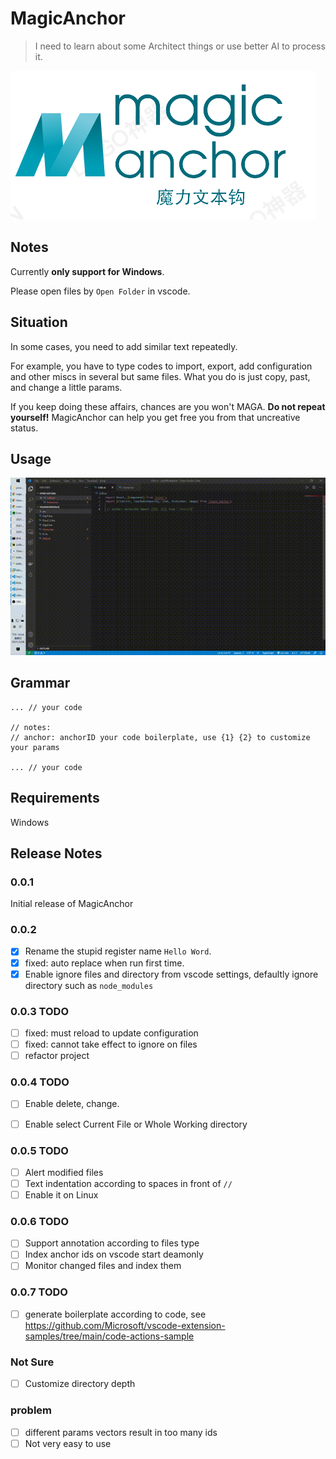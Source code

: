 # MagicAnchor
>I need to learn about some Architect things or use better AI to process it.

![](./resourse/magicAnchor.png)

## Notes

Currently **only support for Windows**.

Please open files by `Open Folder` in vscode.
## Situation

In some cases, you need to add similar text repeatedly. 

For example, you have to type codes to import, export, add configuration and other miscs in several but same files. What you do is just copy, past, and change a little params.

If you keep doing these affairs, chances are you won't MAGA. **Do not repeat yourself!** MagicAnchor can help you get free you from that uncreative status.
## Usage

 ![](./resourse/demo.gif)
## Grammar

```text
... // your code

// notes: 
// anchor: anchorID your code boilerplate, use {1} {2} to customize your params

... // your code
```


## Requirements

Windows

<!-- ## Extension Settings

Include if your extension adds any VS Code settings through the `contributes.configuration` extension point.

For example:

This extension contributes the following settings:

* `myExtension.enable`: enable/disable this extension
* `myExtension.thing`: set to `blah` to do something

## Known Issues

Calling out known issues can help limit users opening duplicate issues against your extension. -->

## Release Notes

### 0.0.1

Initial release of MagicAnchor


### 0.0.2
- [x] Rename the stupid register name `Hello Word`.
- [x] fixed: auto replace when run first time. 
- [x] Enable ignore files and directory from vscode settings, defaultly ignore directory such as `node_modules`

### 0.0.3 TODO
- [ ] fixed: must reload to update configuration
- [ ] fixed: cannot take effect to ignore on files
- [ ] refactor project

### 0.0.4 TODO 
- [ ] Enable delete, change.
- [ ] Enable select Current File or Whole Working directory


### 0.0.5 TODO
- [ ] Alert modified files
- [ ] Text indentation according to spaces in front of `//`
- [ ] Enable it on Linux  

### 0.0.6 TODO 
- [ ] Support annotation according to files type
- [ ] Index anchor ids on vscode start deamonly
- [ ] Monitor changed files and index them

### 0.0.7 TODO
- [ ] generate boilerplate according to code, see https://github.com/Microsoft/vscode-extension-samples/tree/main/code-actions-sample
### Not Sure
- [ ] Customize directory depth

### problem
- [ ] different params vectors result in too many ids
- [ ] Not very easy to use